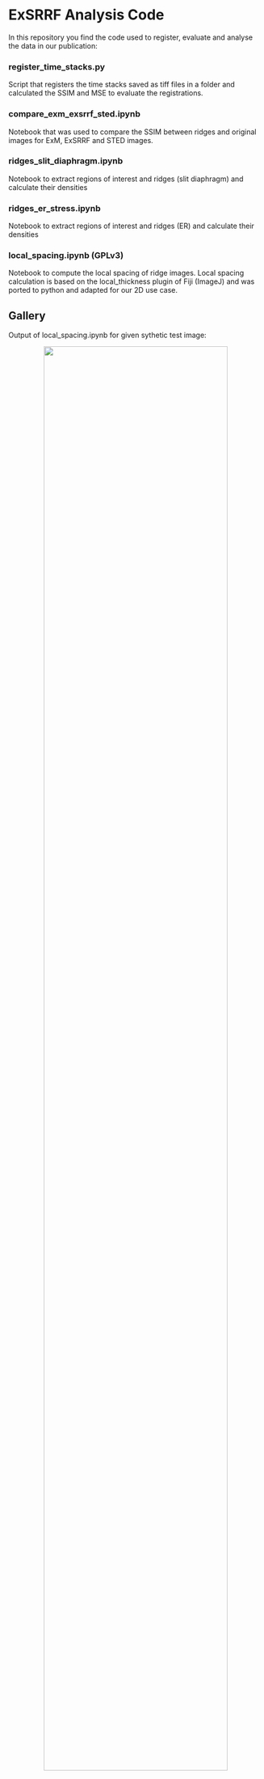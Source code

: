# ExSRRF Analysis Code

In this repository you find the code used to register, evaluate and analyse the data in our publication:


### register_time_stacks.py
Script that registers the time stacks saved as tiff files in a folder and calculated the SSIM and MSE to evaluate the registrations.

### compare_exm_exsrrf_sted.ipynb
Notebook that was used to compare the SSIM between ridges and original images for ExM, ExSRRF and STED images.

### ridges_slit_diaphragm.ipynb
Notebook to extract regions of interest and ridges (slit diaphragm) and calculate their densities

### ridges_er_stress.ipynb
Notebook to extract regions of interest and ridges (ER) and calculate their densities

### local_spacing.ipynb (GPLv3)
Notebook to compute the local spacing of ridge images. Local spacing calculation is based on the local_thickness plugin of Fiji (ImageJ) and was ported to python and adapted for our 2D use case.

## Gallery
Output of local_spacing.ipynb for given sythetic test image:
<p align="center">
  <img src="https://github.com/imsb-uke/exsrrf_analyses/gallery/test_ridges_img_output.png" width="85%"></img>
</p>

